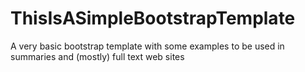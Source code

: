 # ThisIsASimpleBootstrapTemplate
A very basic bootstrap template with some examples to be used in summaries and (mostly) full text web sites
